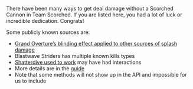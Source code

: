 ---
---

There have been many ways to get deal damage without a Scorched Cannon in Team Scorched.
If you are listed here, you had a lot of luck or incredible dedication. Congrats!

Some publicly known sources are:
- [Grand Overture’s blinding effect applied to other sources of splash damage](https://www.bungie.net/7/en/News/Article/destiny-2-hotfix-7-0-0-5)
- Blastwave Striders has multiple known kills types
- [Shatterdive used to work](https://www.bungie.net/7/en/News/Article/season-witch-update-7-2-0-1) may have had interactions
- More details are in the [guide](/guide)
- Note that some methods will not show up in the API and impossible for us to include
